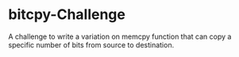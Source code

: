 # bitcpy-Challenge

A challenge to write a variation on memcpy function that can copy a specific number of bits from source to destination.
